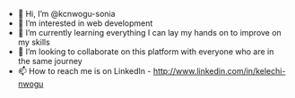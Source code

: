 - 👋 Hi, I’m @kcnwogu-sonia
- 👀 I’m interested in web development
- 🌱 I’m currently learning everything I can lay my hands on to improve on my skills
- 💞️ I’m looking to collaborate on this platform with everyone who are in the same journey
- 📫 How to reach me is on LinkedIn - http://www.linkedin.com/in/kelechi-nwogu

<!---
kcnwogu-sonia/kcnwogu-sonia is a ✨ special ✨ repository because its `README.md` (this file) appears on your GitHub profile.
You can click the Preview link to take a look at your changes.
--->
